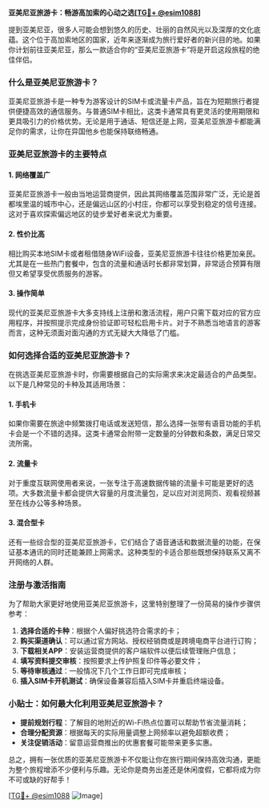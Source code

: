 **亚美尼亚旅游卡：畅游高加索的心动之选[[TG💪+ @esim1088](https://t.me/s/esim1088)]**

提到亚美尼亚，很多人可能会想到悠久的历史、壮丽的自然风光以及深厚的文化底蕴。这个位于高加索地区的国家，近年来逐渐成为旅行爱好者的新兴目的地。如果你计划前往亚美尼亚，那么一款适合你的“亚美尼亚旅游卡”将是开启这段旅程的绝佳伴侣。

### 什么是亚美尼亚旅游卡？

亚美尼亚旅游卡是一种专为游客设计的SIM卡或流量卡产品，旨在为短期旅行者提供便捷高效的通信服务。与普通SIM卡相比，这类卡通常具有更灵活的使用期限和更具吸引力的价格优势。无论是用于通话、短信还是上网，亚美尼亚旅游卡都能满足你的需求，让你在异国他乡也能保持联络畅通。

### 亚美尼亚旅游卡的主要特点

#### 1. **网络覆盖广**
亚美尼亚旅游卡一般由当地运营商提供，因此其网络覆盖范围非常广泛，无论是首都埃里温的城市中心，还是偏远山区的小村庄，你都可以享受到稳定的信号连接。这对于喜欢探索偏远地区的徒步爱好者来说尤为重要。

#### 2. **性价比高**
相比购买本地SIM卡或者租借随身WiFi设备，亚美尼亚旅游卡往往价格更加亲民。尤其是在一些热门套餐中，包含的流量和通话时长都非常划算，非常适合预算有限但又希望享受优质服务的游客。

#### 3. **操作简单**
现代的亚美尼亚旅游卡大多支持线上注册和激活流程，用户只需下载对应的官方应用程序，并按照提示完成身份验证即可轻松启用卡片。对于不熟悉当地语言的游客而言，这种无须面对面沟通的方式无疑大大降低了门槛。

### 如何选择合适的亚美尼亚旅游卡？

在挑选亚美尼亚旅游卡时，你需要根据自己的实际需求来决定最适合的产品类型。以下是几种常见的卡种及其适用场景：

#### 1. **手机卡**
如果你需要在旅途中频繁拨打电话或发送短信，那么选择一张带有语音功能的手机卡会是一个不错的选择。这类卡通常会附带一定数量的分钟数和条数，满足日常交流所需。

#### 2. **流量卡**
对于重度互联网使用者来说，一张专注于高速数据传输的流量卡可能是更好的选项。大多数流量卡都会提供大容量的月度流量包，足以应对浏览网页、观看视频甚至在线办公等多种场景。

#### 3. **混合型卡**
还有一些综合型的亚美尼亚旅游卡，它们结合了语音通话和数据流量的功能，在保证基本通讯的同时还能兼顾上网需求。这种类型的卡适合那些既想保持联系又离不开网络的人群。

### 注册与激活指南

为了帮助大家更好地使用亚美尼亚旅游卡，这里特别整理了一份简易的操作步骤供参考：

1. **选择合适的卡种**：根据个人偏好挑选符合需求的卡；
2. **购买渠道确认**：可以通过官方网站、授权经销商或是跨境电商平台进行订购；
3. **下载相关APP**：安装运营商提供的客户端软件以便后续管理账户信息；
4. **填写资料提交审核**：按照要求上传护照复印件等必要文件；
5. **等待审核通过**：一般情况下几个工作日即可完成审核；
6. **插入SIM卡开机测试**：确保设备兼容后插入SIM卡并重启终端设备。

### 小贴士：如何最大化利用亚美尼亚旅游卡？

- **提前规划行程**：了解目的地附近的Wi-Fi热点位置可以帮助节省流量消耗；
- **合理分配资源**：根据每天的实际用量调整上网频率以避免超额收费；
- **关注促销活动**：留意运营商推出的优惠套餐可能带来更多实惠。

总之，拥有一张优质的亚美尼亚旅游卡不仅能让你在旅行期间保持高效沟通，更能为整个旅程增添不少便利与乐趣。无论你是商务出差还是休闲度假，它都将成为你不可或缺的好帮手！

[[TG💪+ @esim1088](https://t.me/s/esim1088) ![Image](https://i.postimg.cc/4NQfJmqS/Snipaste-2025-05-13-00-14-12.png)]